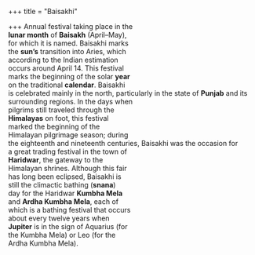 +++
title = "Baisakhi"

+++
Annual festival taking place in the  
**lunar month** of **Baisakh** (April–May),  
for which it is named. Baisakhi marks  
the **sun’s** transition into Aries, which  
according to the Indian estimation  
occurs around April 14. This festival  
marks the beginning of the solar **year**  
on the traditional **calendar**. Baisakhi  
is celebrated mainly in the north, particularly in the state of **Punjab** and its  
surrounding regions. In the days when  
pilgrims still traveled through the  
**Himalayas** on foot, this festival  
marked the beginning of the  
Himalayan pilgrimage season; during  
the eighteenth and nineteenth centuries, Baisakhi was the occasion for  
a great trading festival in the town of  
**Haridwar**, the gateway to the  
Himalayan shrines. Although this fair  
has long been eclipsed, Baisakhi is  
still the climactic bathing (**snana**)  
day for the Haridwar **Kumbha Mela**  
and **Ardha Kumbha Mela**, each of  
which is a bathing festival that occurs  
about every twelve years when  
**Jupiter** is in the sign of Aquarius (for  
the Kumbha Mela) or Leo (for the  
Ardha Kumbha Mela).